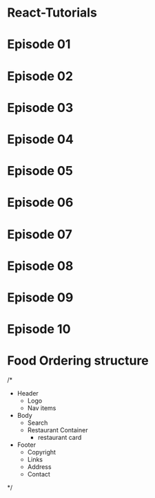 # React-Tutorials
# Episode 01
# Episode 02
# Episode 03
# Episode 04 
# Episode 05
# Episode 06
# Episode 07
# Episode 08
# Episode 09
# Episode 10

# Food Ordering structure

/*
 * Header
   - Logo
   - Nav items
 * Body
   - Search
   - Restaurant Container
     - restaurant card
 * Footer
   - Copyright
   - Links
   - Address
   - Contact

*/


